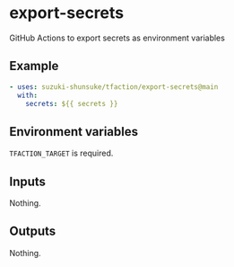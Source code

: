# export-secrets

GitHub Actions to export secrets as environment variables

## Example

```yaml
- uses: suzuki-shunsuke/tfaction/export-secrets@main
  with:
    secrets: ${{ secrets }}
```

## Environment variables

`TFACTION_TARGET` is required.

## Inputs

Nothing.

## Outputs

Nothing.
